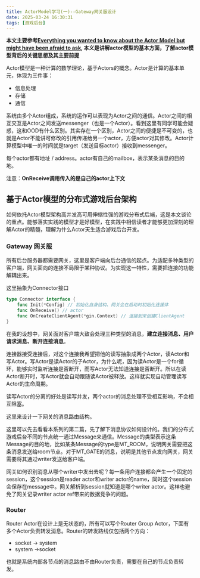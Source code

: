 ```yaml
---
title: ActorModel学习(一)--Gateway网关服设计
date: 2025-03-24 16:30:31
tags: [游戏后台]
---
```


**本文主要参考[Everything you wanted to know about the Actor Model but might have been afraid to ask](https://www.youtube.com/watch?v=7erJ1DV_Tlo), 本义是讲解actor模型的基本方面，了解actor模型背后的关键思想及其主要前提**

Actor模型是一种计算的数学理论，基于Actors的概念。Actor是计算的基本单元，体现为三件事：
- 信息处理
- 存储
- 通信

系统由多个Actor组成，系统的运作可以表现为Actor之间的通信。Actor之间的相互交互是Actor之间发送messenger（也是一个Actor）。看到这里有同学可能会疑惑，这和OOD有什么区别。其实存在一个区别，Actor之间的便捷是不可变的，也就是Actor不能讲可修改的引用传递给另一个actor，方便actor对其修改。Actor计算模型中唯一的时间就是target（发送目标actor）接收到messenger。

每个actor都有地址 / address。actor有自己的mailbox，表示某条消息的目的地。

注意：**OnReceive调用传入的是自己的actor上下文**

## 基于Actor模型的分布式游戏后台架构

如何依托Actor模型架构高并发高可用伸缩性强的游戏分布式后端，这是本文谈论的重点。能够落实实践的模型才是好模型，在实践中相信读者才能够更加深刻的理解Actor的精髓，理解为什么Actor天生适合游戏后台开发。

### Gateway 网关服

所有后台服务器都需要网关，这里是客户端向后台通信的起点。为适配多种类型的客户端，网关面向的连接不局限于某种协议。为实现这一特性，需要把连接的功能解耦出来。

这里抽象为Connector接口

```go
type Connector interface {
    func Init(*Config) // 初始化自身结构、网关会在启动时初始化连接体
    func OnReceive() // actor
    func OnCreateClientAgent(*gin.Context) // 连接到来创建ClientAgent
}
```

在我的设想中，网关面对客户端大致会处理三种类型的消息，**建立连接消息、用户请求消息、断开连接消息**。

连接器接受连接后，对这个连接我希望把他的读写抽象成两个Actor，读Actor和写Actor。写Actor是读Actor的子Actor，为什么呢，因为读Actor是一个for循环，能够实时监听连接是否断开，而写Actor无法知道连接是否断开。所以在读Actor断开时，写Actor就会自动跟随读Actor被释放。这样就实现自动管理读写Actor的生命周期。

读写Actor的分离的好处是读写并发，两个actor的消息处理不受相互影响，不会相互阻塞。

这里来设计一下网关的消息路由结构。

这里可以先去看看本系列的第二篇，先了解下消息协议如何设计的。我们的分布式游戏后台不同的节点统一通过Message来通信。Message的类型表示这条Message的目的地，比如某条Message的type是MT_ROOM，说明网关需要把这条消息发送给room节点。对于MT_GATE的消息，说明是其他节点发向网关，网关需要将其通过writer发送给客户端。

网关如何识别消息从哪个writer中发出去呢？每一条用户连接都会产生一个固定的session，这个session是reader actor和writer actor的name，同时这个session会保存在message中。网关解析到session就知道是哪个writer actor。这样也避免了网关记录writer actor ref带来的数据竞争的问题。

### Router

Router Actor在设计上是无状态的，所有可以写个Router Group Actor，下面有多个Actor负责转发消息。Router的转发路线仅包括两个方向：
- socket -> system
- system ->socket

也就是系统内部各节点的消息路由不由Router负责，需要在自己的节点负责转发。